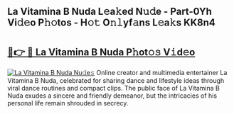 ## La Vitamina B Nuda L𝚎a𝚔ed N𝚞𝚍e - Part-0Yh Vi𝚍𝚎o P𝚑𝚘tos - H𝚘𝚝 O𝚗𝚕yf𝚊ns L𝚎a𝚔s KK8n4

# <h2><a href="http://kfe0atp.oniu.top/?m=La+Vitamina+B+Nuda">🔗👉 🔴 La Vitamina B Nuda P𝚑ot𝚘𝚜 V𝚒d𝚎o</a></h2>

[![La Vitamina B Nuda Nu𝚍e𝚜](https://i.imgur.com/0qMVB7G.gif)](http://kfe0atp.oniu.top/?m=La+Vitamina+B+Nuda)
Online creator and multimedia entertainer La Vitamina B Nuda, celebrated for sharing dance and lifestyle ideas through viral dance routines and compact clips. The public face of La Vitamina B Nuda exudes a sincere and friendly demeanor, but the intricacies of his personal life remain shrouded in secrecy.  
